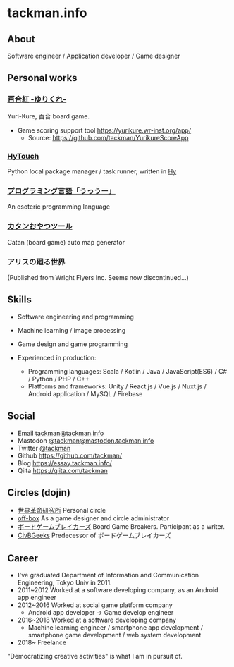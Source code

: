 # tackman.info

## About

Software engineer / Application developer / Game designer

## Personal works

### [百合紅 -ゆりくれ-](https://yurikure.wr-inst.org/)

Yuri-Kure, 百合 board game.

- Game scoring support tool https://yurikure.wr-inst.org/app/
  - Source: https://github.com/tackman/YurikureScoreApp

### [HyTouch](https://github.com/tackman/HyTouch)

Python local package manager / task runner, written in [Hy](http://hylang.org)

### [プログラミング言語「うっうー」](http://tackman.info/ut-u/)

An esoteric programming language

### [カタンおやつツール](http://tackman.github.io/catantool/catan.html)

Catan (board game) auto map generator

### アリスの廻る世界

(Published from Wright Flyers Inc. Seems now discontinued...)

## Skills

- Software engineering and programming
- Machine learning / image processing
- Game design and game programming

- Experienced in production:
  - Programming languages: Scala / Kotlin / Java / JavaScript(ES6) / C# / Python / PHP / C++
  - Platforms and frameworks: Unity / React.js / Vue.js / Nuxt.js / Android application / MySQL / Firebase

## Social

- Email tackman@tackman.info
- Mastodon [@tackman@mastodon.tackman.info](https://mastodon.tackman.info/@tackman)
- Twitter [@tackman](https://twitter.com/tackman/)
- Github https://github.com/tackman/
- Blog https://essay.tackman.info/
- Qiita https://qiita.com/tackman

## Circles (dojin)

- [世界革命研究所](https://wr-inst.org/) Personal circle
- [off-box](https://off-box.net/) As a game designer and circle administrator
- [ボードゲームブレイカーズ](http://bgb.cards/) Board Game Breakers. Participant as a writer.
- [CivBGeeks](http://civbgeeks.net/) Predecessor of ボードゲームブレイカーズ

## Career

- I've graduated Department of Information and Communication Engineering, Tokyo Univ in 2011.
- 2011~2012 Worked at a software developing company, as an Android app engineer
- 2012~2016 Worked at social game platform company
  - Android app developer -> Game develop engineer
- 2016~2018 Worked at a software developing company
  - Machine learning engineer / smartphone app development / smartphone game development / web system development
- 2018~ Freelance

"Democratizing creative activities" is what I am in pursuit of.
